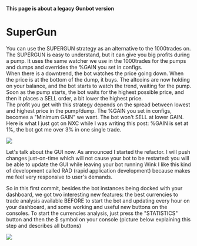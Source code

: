 **This page is about a legacy Gunbot version**

 # SuperGun

You can use the SUPERGUN strategy as an alternative to the 1000trades on. The SUPERGUN is easy to understand, but it can give you big profits during a pump. It uses the same watcher we use in the 1000trades for the pumps and dumps and overrides the %GAIN you set in configs.
​    
When there is a downtrend, the bot watches the price going down. When the price is at the bottom of the dump, it buys. The altcoins are now holding on your balance, and the bot starts to watch the trend, waiting for the pump. Soon as the pump starts, the bot waits for the highest possible price, and then it places a SELL order, a bit lower the highest price.
​    
The profit you get with this strategy depends on the spread between lowest and highest price in the pump/dump. The %GAIN you set in configs, becomes a "Minimum GAIN" we want. The bot won't SELL at lower GAIN. 
    Here is what I just got on NXC while I was writing this post: %GAIN is set at 1%, the bot got me over 3% in one single trade.

![](http://imgur.com/fVT9FXj.png)

Let's talk about the GUI now. As announced I started the refactor. I will push changes just-on-time which will not cause your bot to be restarted: you will be able to update the GUI while leaving your bot running Wink
I like this kind of development called RAD (rapid application development) because makes me feel very responsive to user's demands.

So in this first commit, besides the bot instances being docked with your dashboard, we got two interesting new features: the best currencies to trade analysis available BEFORE to start the bot and updating every hour on your dashboard, and some working and useful new buttons on the consoles. To start the currencies analysis, just press the "STATISTICS" button and then the $ symbol on your console (picture below explaining this step and describes all buttons)

![](http://imgur.com/hP1TYfx.png)
